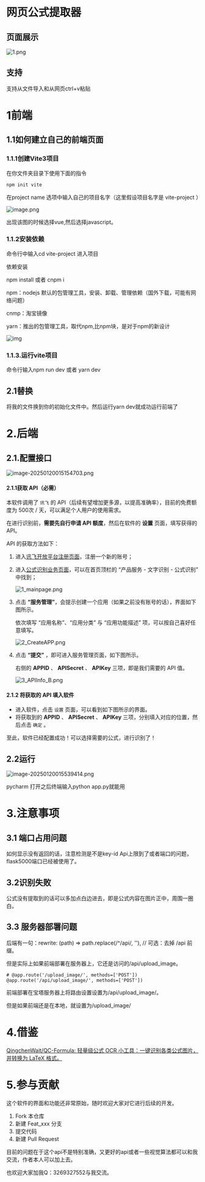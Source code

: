 # 网页公式提取器

## 页面展示

![1.png](https://s2.loli.net/2025/01/20/fDcZERBNCKAd7nO.png)



## 支持

支持从文件导入和从网页ctrl+v粘贴

# 1前端

## 1.1如何建立自己的前端页面



### 1.1.1创建Vite3项目

在你文件夹目录下使用下面的指令

```markdown
npm init vite
```

在project name 选项中输入自己的项目名字（这里假设项目名字是 vite-project ）

![image.png](https://cdn.nlark.com/yuque/0/2024/png/36042868/1735182833249-800e70a8-f836-4645-974e-a7045e1d6b17.png?x-oss-process=image%2Fformat%2Cwebp%2Fresize%2Cw_750%2Climit_0)

出现该图的时候选择vue,然后选择javascript。

### 1.1.2安装依赖

命令行中输入cd vite-project 进入项目

依赖安装

npm install 或者 cnpm i

npm：nodejs 默认的包管理工具，安装、卸载、管理依赖（国外下载，可能有网络问题）

cnmp：淘宝镜像

yarn：推出的包管理工具，取代npm,比npm块，是对于npm的新设计

![img](https://cdn.nlark.com/yuque/0/2024/png/36042868/1735183759630-6d41154a-df17-4e90-9193-84d34913a591.png)

### 1.1.3.运行vite项目

命令行输入npm run dev 或者 yarn dev

## 2.1替换

将我的文件换到你的初始化文件中。然后运行yarn dev就成功运行前端了

# 2.后端

## 2.1.配置接口

![image-20250120015154703.png](https://s2.loli.net/2025/01/20/Beao8GQsdNYDint.png)

#### 2.1.1获取 API（必需）



本软件调用了 `讯飞` 的 API（后续有望增加更多源，以提高准确率），目前的免费额度为 500次 / 天，可以满足个人用户的使用需求。

在进行识别前，**需要先自行申请 API 额度**，然后在软件的 **设置** 页面，填写获得的 API。

API 的获取方法如下：

1. 进入[讯飞开放平台注册页面](https://passport.xfyun.cn/register)，注册一个新的账号；

2. 进入[公式识别业务页面](https://www.xfyun.cn/service/formula-discern)，可以在首页顶栏的 “产品服务 - 文字识别 - 公式识别” 中找到；

   ![1_mainpage.png](https://camo.githubusercontent.com/dafd21af815f529e96f38a23592a94c522d88bba74b3bf55708f221d91d96efd/68747470733a2f2f73322e6c6f6c692e6e65742f323032312f31322f32312f64436851624535444c54724777496a2e706e67)

3. 点击 **“服务管理”**，会提示创建一个应用（如果之前没有账号的话），界面如下图所示。

   依次填写 “应用名称”、“应用分类” 与 “应用功能描述” 项，可以按自己喜好任意填写。

   ![2_CreateAPP.png](https://camo.githubusercontent.com/49ccb42f3c577edcc6b558cc8bea07f8ec9a376378429f4912e07f56c5756587/68747470733a2f2f73322e6c6f6c692e6e65742f323032312f31322f32312f49453567664753726f51566a4c6c612e706e67)

4. 点击 **“提交”** ，即可进入服务管理页面，如下图所示。

   右侧的 **APPID** 、 **APISecret** 、 **APIKey** 三项，即是我们需要的 API 值。

   ![3_APIInfo_B.png](https://camo.githubusercontent.com/88fe741f8fb0a9acadb39eea364cca8a8742cad5d9fa93aaa2c0a8d6800f5940/68747470733a2f2f73322e6c6f6c692e6e65742f323032312f31322f32322f5663366a4c39644851724f454b67582e706e67)

#### 2.1.2 将获取的 API 填入软件



- 进入软件，点击 `设置` 页面，可以看到如下图所示的界面。
- 将获取到的 **APPID** 、 **APISecret** 、 **APIKey** 三项，分别填入对应的位置，然后点击 `确定` 。

至此，软件已经配置成功！可以选择需要的公式，进行识别了！

## 2.2运行

![image-20250120015539414.png](https://s2.loli.net/2025/01/20/BCNnzUTh97AV4aJ.png)

pycharm 打开之后终端输入python app.py就能用

# 3.注意事项

## 3.1 端口占用问题

如何显示没有返回的话，注意检测是不是key-id Api上限到了或者端口的问题，flask5000端口已经被使用了。

## 3.2识别失败

公式没有提取到的话可以多加点白边进去，即是公式内容在图片正中，周围一圈白。

## 3.3 服务器部署问题

后端有一句：rewrite: (path) => path.replace(/^\/api/, ''), // 可选：去掉 /api 前缀。

但是实际上如果前端部署在服务器上，它还是访问的/api/upload_image。

```
# @app.route('/upload_image/', methods=['POST'])
@app.route('/api/upload_image/', methods=['POST'])
```

前端部署在宝塔服务器上将路由设置设置为/api/upload_image/。

但是如果前端还是在本地，就设置为/upload_image/

# 4.借鉴

[QingchenWait/QC-Formula: 轻量级公式 OCR 小工具：一键识别各类公式图片，并转换为 LaTeX 格式。](https://github.com/QingchenWait/QC-Formula)

# 5.参与贡献

这个软件的界面和功能还非常原始，随时欢迎大家对它进行后续的开发。

1. Fork 本仓库
2. 新建 Feat_xxx 分支
3. 提交代码
4. 新建 Pull Request

目前的问题在于这个api不是特别准确，又更好的api或者一些视觉算法都可以和我交流，作者本人可以加上去。

也欢迎大家加我Q：3269327552与我交流。
